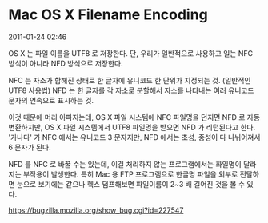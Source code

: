 # Mac OS X Filename Encoding

2011-01-24 02:46

OS X 는 파일 이름을 UTF8 로 저장한다.
단, 우리가 일반적으로 사용하고 일는 NFC 방식이 아니라 NFD 방식으로 저장한다.

NFC 는 자소가 합해진 상태로 한 글자에 유니코드 한 단위가 지정되는 것. (일반적인 UTF8 사용법)
NFD 는 한 글자를 각 자소로 분할해서 자소를 나타내는 여러 유니코드 문자의 연속으로 표시하는 것.

이것 때문에 머리 아파지는데,
OS X 파일 시스템에 NFC 파일명을 던지면 NFD 로 자동 변환하지만,
OS X 파일 시스템에서 UTF8 파일명을 받으면 NFD 가 리턴된다고 한다.
'가나다' 가 NFC 에서는 유니코드 3 문자지만, NFD 에서는 초성, 중성이 다 나뉘어져서 6 문자가 된다.

NFD 를 NFC 로 바꿀 수는 있는데, 이걸 처리하지 않는 프로그램에서는 화일명이 달라지는 부작용이 발생한다.
특히 Mac 용 FTP 프로그램으로 한글명 파일을 외부로 전달하면
눈으로 보기에는 같으나 헥스 덤프해보면 파일이름이 2~3 배 길어진 것을 볼 수 있다.

<https://bugzilla.mozilla.org/show_bug.cgi?id=227547>